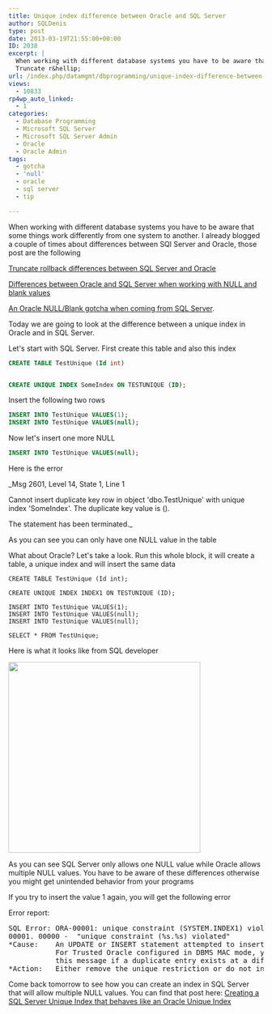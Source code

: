 ```yaml
---
title: Unique index difference between Oracle and SQL Server
author: SQLDenis
type: post
date: 2013-03-19T21:55:00+00:00
ID: 2038
excerpt: |
  When working with different database systems you have to be aware that some things work differently from one system to another. I already blogged a couple of times about differences between SQl Server and Oracle, those post are the following
  Truncate r&hellip;
url: /index.php/datamgmt/dbprogramming/unique-index-difference-between-oracle/
views:
  - 10833
rp4wp_auto_linked:
  - 1
categories:
  - Database Programming
  - Microsoft SQL Server
  - Microsoft SQL Server Admin
  - Oracle
  - Oracle Admin
tags:
  - gotcha
  - 'null'
  - oracle
  - sql server
  - tip

---
```

When working with different database systems you have to be aware that some things work differently from one system to another. I already blogged a couple of times about differences between SQl Server and Oracle, those post are the following
  
[Truncate rollback differences between SQL Server and Oracle][1]
  
[Differences between Oracle and SQL Server when working with NULL and blank values][2]
  
[An Oracle NULL/Blank gotcha when coming from SQL Server][3]. 

Today we are going to look at the difference between a unique index in Oracle and in SQL Server.

Let's start with SQL Server. First create this table and also this index

```sql
CREATE TABLE TestUnique (Id int)


CREATE UNIQUE INDEX SomeIndex ON TESTUNIQUE (ID);
```

Insert the following two rows

```sql
INSERT INTO TestUnique VALUES(1);
INSERT INTO TestUnique VALUES(null);
```

Now let's insert one more NULL

```sql
INSERT INTO TestUnique VALUES(null);
```

Here is the error
  
_Msg 2601, Level 14, State 1, Line 1
  
Cannot insert duplicate key row in object 'dbo.TestUnique' with unique index 'SomeIndex'. The duplicate key value is (<null>).
  
The statement has been terminated.</null>_

As you can see you can only have one NULL value in the table

What about Oracle? Let's take a look. Run this whole block, it will create a table, a unique index and will insert the same data
  


```plsql
CREATE TABLE TestUnique (Id int);

CREATE UNIQUE INDEX INDEX1 ON TESTUNIQUE (ID);

INSERT INTO TestUnique VALUES(1);
INSERT INTO TestUnique VALUES(null);
INSERT INTO TestUnique VALUES(null);

SELECT * FROM TestUnique;
```

Here is what it looks like from SQL developer

<div class="image_block">
  <a href="/wp-content/uploads/blogs/DataMgmt/Denis/Oracle/OracleSQLOutput.PNG?mtime=1363737088"><img alt="" src="/wp-content/uploads/blogs/DataMgmt/Denis/Oracle/OracleSQLOutput.PNG?mtime=1363737088" width="379" height="377" /></a>
</div>

As you can see SQL Server only allows one NULL value while Oracle allows multiple NULL values. You have to be aware of these differences otherwise you might get unintended behavior from your programs

If you try to insert the value 1 again, you will get the following error

Error report:

<pre>SQL Error: ORA-00001: unique constraint (SYSTEM.INDEX1) violated
00001. 00000 -  "unique constraint (%s.%s) violated"
*Cause:    An UPDATE or INSERT statement attempted to insert a duplicate key.
           For Trusted Oracle configured in DBMS MAC mode, you may see
           this message if a duplicate entry exists at a different level.
*Action:   Either remove the unique restriction or do not insert the key.</pre>

Come back tomorrow to see how you can create an index in SQL Server that will allow multiple NULL values. You can find that post here: [Creating a SQL Server Unique Index that behaves like an Oracle Unique Index][4]

 [1]: /index.php/DataMgmt/DBAdmin/MSSQLServerAdmin/truncate-rollback-differences-between-sql
 [2]: /index.php/DataMgmt/DBProgramming/Oracle/differences-between-oracle-and-sql
 [3]: /index.php/DataMgmt/DBProgramming/Oracle/an-oracle-null-blank-gotcha
 [4]: /index.php/DataMgmt/DBProgramming/MSSQLServer/creating-a-sql-server-unique